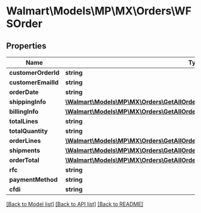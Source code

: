 # Walmart\Models\MP\MX\Orders\WFSOrder

## Properties

Name | Type | Description | Notes
------------ | ------------- | ------------- | -------------
**customerOrderId** | **string** |  | [optional]
**customerEmailId** | **string** |  | [optional]
**orderDate** | **string** |  | [optional]
**shippingInfo** | [**\Walmart\Models\MP\MX\Orders\GetAllOrders200ResponseOrderInnerShippingInfo**](GetAllOrders200ResponseOrderInnerShippingInfo.md) |  | [optional]
**billingInfo** | [**\Walmart\Models\MP\MX\Orders\GetAllOrders200ResponseOrderInnerBillingInfo**](GetAllOrders200ResponseOrderInnerBillingInfo.md) |  | [optional]
**totalLines** | **string** |  | [optional]
**totalQuantity** | **string** |  | [optional]
**orderLines** | [**\Walmart\Models\MP\MX\Orders\GetAllOrders200ResponseOrderInnerOrderLinesInner[]**](GetAllOrders200ResponseOrderInnerOrderLinesInner.md) |  | [optional]
**shipments** | [**\Walmart\Models\MP\MX\Orders\GetAllOrders200ResponseOrderInnerShipmentsInner[]**](GetAllOrders200ResponseOrderInnerShipmentsInner.md) |  | [optional]
**orderTotal** | [**\Walmart\Models\MP\MX\Orders\GetAllOrders200ResponseOrderInnerOrderTotal**](GetAllOrders200ResponseOrderInnerOrderTotal.md) |  | [optional]
**rfc** | **string** |  | [optional]
**paymentMethod** | **string** |  | [optional]
**cfdi** | **string** |  | [optional]


[[Back to Model list]](./) [[Back to API list]](../../../../../README.md#supported-apis) [[Back to README]](../../../../../README.md)
